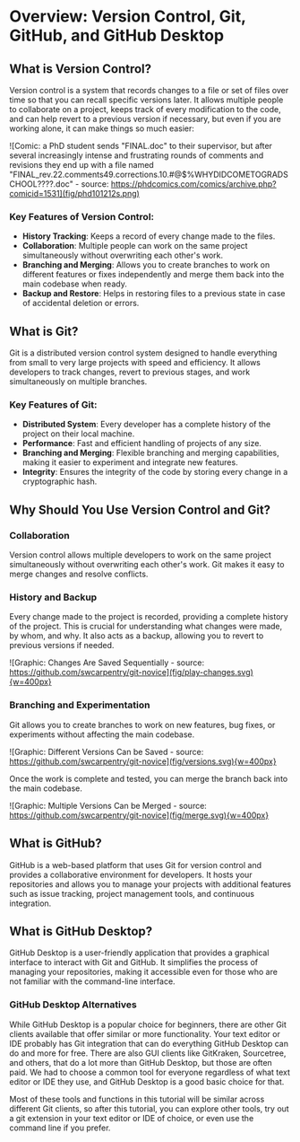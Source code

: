 # Overview: Version Control, Git, GitHub, and GitHub Desktop

## What is Version Control?

Version control is a system that records changes to a file or set of files over time so that you can recall specific versions later. It allows multiple people to collaborate on a project, keeps track of every modification to the code, and can help revert to a previous version if necessary, but even if you are working alone, it can make things so much easier:

![Comic: a PhD student sends "FINAL.doc" to their supervisor, but after several increasingly intense and frustrating rounds of comments and revisions they end up with a file named "FINAL_rev.22.comments49.corrections.10.#@$%WHYDIDCOMETOGRADSCHOOL????.doc" - source: https://phdcomics.com/comics/archive.php?comicid=1531](fig/phd101212s.png)

### Key Features of Version Control:

- **History Tracking**: Keeps a record of every change made to the files.
- **Collaboration**: Multiple people can work on the same project simultaneously without overwriting each other's work.
- **Branching and Merging**: Allows you to create branches to work on different features or fixes independently and merge them back into the main codebase when ready.
- **Backup and Restore**: Helps in restoring files to a previous state in case of accidental deletion or errors.

## What is Git?

Git is a distributed version control system designed to handle everything from small to very large projects with speed and efficiency. It allows developers to track changes, revert to previous stages, and work simultaneously on multiple branches.

### Key Features of Git:

- **Distributed System**: Every developer has a complete history of the project on their local machine.
- **Performance**: Fast and efficient handling of projects of any size.
- **Branching and Merging**: Flexible branching and merging capabilities, making it easier to experiment and integrate new features.
- **Integrity**: Ensures the integrity of the code by storing every change in a cryptographic hash.

## Why Should You Use Version Control and Git?

### Collaboration

Version control allows multiple developers to work on the same project simultaneously without overwriting each other's work. Git makes it easy to merge changes and resolve conflicts.

### History and Backup

Every change made to the project is recorded, providing a complete history of the project. This is crucial for understanding what changes were made, by whom, and why. It also acts as a backup, allowing you to revert to previous versions if needed.

![Graphic: Changes Are Saved Sequentially - source: https://github.com/swcarpentry/git-novice](fig/play-changes.svg){w=400px}

### Branching and Experimentation

Git allows you to create branches to work on new features, bug fixes, or experiments without affecting the main codebase. 

![Graphic: Different Versions Can be Saved - source: https://github.com/swcarpentry/git-novice](fig/versions.svg){w=400px}

Once the work is complete and tested, you can merge the branch back into the main codebase.

![Graphic: Multiple Versions Can be Merged - source: https://github.com/swcarpentry/git-novice](fig/merge.svg){w=400px}


## What is GitHub?

GitHub is a web-based platform that uses Git for version control and provides a collaborative environment for developers. It hosts your repositories and allows you to manage your projects with additional features such as issue tracking, project management tools, and continuous integration.

## What is GitHub Desktop?

GitHub Desktop is a user-friendly application that provides a graphical interface to interact with Git and GitHub. It simplifies the process of managing your repositories, making it accessible even for those who are not familiar with the command-line interface.

### GitHub Desktop Alternatives

While GitHub Desktop is a popular choice for beginners, there are other Git clients available that offer similar or more functionality. Your text editor or IDE probably has Git integration that can do everything GitHub Desktop can do and more for free. There are also GUI clients like GitKraken, Sourcetree, and others, that do a lot more than GitHub Desktop, but those are often paid. We had to choose a common tool for everyone regardless of what text editor or IDE they use, and GitHub Desktop is a good basic choice for that.

Most of these tools and functions in this tutorial will be similar across different Git clients, so after this tutorial, you can explore other tools, try out a git extension in your text editor or IDE of choice, or even use the command line if you prefer.
